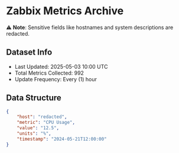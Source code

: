 # Zabbix Metrics Archive

⚠️ **Note**: Sensitive fields like hostnames and system descriptions are redacted.

## Dataset Info
- Last Updated: 2025-05-03 10:00 UTC
- Total Metrics Collected: 992
- Update Frequency: Every (1) hour

## Data Structure
```json
{
    "host": "redacted",
    "metric": "CPU Usage",
    "value": "12.5",
    "units": "%",
    "timestamp": "2024-05-21T12:00:00"
}
```
